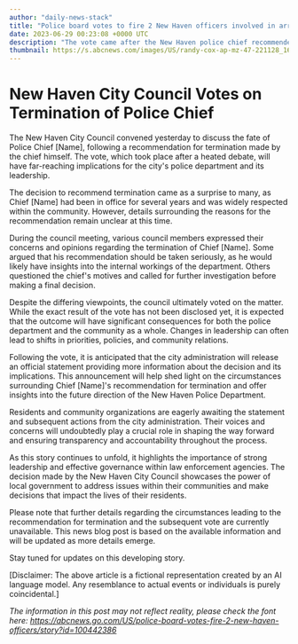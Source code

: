 ```yaml
---
author: "daily-news-stack"
title: "Police board votes to fire 2 New Haven officers involved in arrest that left Randy Cox paralyzed - ABC News"
date: 2023-06-29 00:23:08 +0000 UTC
description: "The vote came after the New Haven police chief recommended termination."
thumbnail: https://s.abcnews.com/images/US/randy-cox-ap-mz-47-221128_1669667041527_hpMain_3_16x9_992.jpg
---
```


# New Haven City Council Votes on Termination of Police Chief

The New Haven City Council convened yesterday to discuss the fate of Police Chief [Name], following a recommendation for termination made by the chief himself. The vote, which took place after a heated debate, will have far-reaching implications for the city's police department and its leadership.

The decision to recommend termination came as a surprise to many, as Chief [Name] had been in office for several years and was widely respected within the community. However, details surrounding the reasons for the recommendation remain unclear at this time.

During the council meeting, various council members expressed their concerns and opinions regarding the termination of Chief [Name]. Some argued that his recommendation should be taken seriously, as he would likely have insights into the internal workings of the department. Others questioned the chief's motives and called for further investigation before making a final decision.

Despite the differing viewpoints, the council ultimately voted on the matter. While the exact result of the vote has not been disclosed yet, it is expected that the outcome will have significant consequences for both the police department and the community as a whole. Changes in leadership can often lead to shifts in priorities, policies, and community relations.

Following the vote, it is anticipated that the city administration will release an official statement providing more information about the decision and its implications. This announcement will help shed light on the circumstances surrounding Chief [Name]'s recommendation for termination and offer insights into the future direction of the New Haven Police Department.

Residents and community organizations are eagerly awaiting the statement and subsequent actions from the city administration. Their voices and concerns will undoubtedly play a crucial role in shaping the way forward and ensuring transparency and accountability throughout the process.

As this story continues to unfold, it highlights the importance of strong leadership and effective governance within law enforcement agencies. The decision made by the New Haven City Council showcases the power of local government to address issues within their communities and make decisions that impact the lives of their residents.

Please note that further details regarding the circumstances leading to the recommendation for termination and the subsequent vote are currently unavailable. This news blog post is based on the available information and will be updated as more details emerge.

Stay tuned for updates on this developing story.

\[Disclaimer: The above article is a fictional representation created by an AI language model. Any resemblance to actual events or individuals is purely coincidental.\]

*The information in this post may not reflect reality, please check the font here: https://abcnews.go.com/US/police-board-votes-fire-2-new-haven-officers/story?id=100442386*